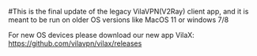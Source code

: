 #This is the final update of the legacy VilaVPN(V2Ray) client app, and it is meant to be run on older OS versions like MacOS 11 or windows 7/8

For new OS devices please download our new app VilaX:
https://github.com/vilavpn/vilax/releases
